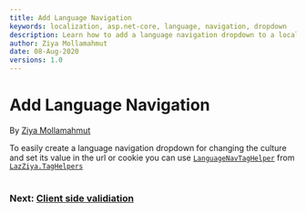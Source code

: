 ```yaml
---
title: Add Language Navigation
keywords: localization, asp.net-core, language, navigation, dropdown
description: Learn how to add a language navigation dropdown to a localized Asp.Net Core web app.
author: Ziya Mollamahmut
date: 08-Aug-2020
versions: 1.0
---
```


# Add Language Navigation

By [Ziya Mollamahmut](https://github.com/LazZiya)

To easily create a language navigation dropdown for changing the culture and set its value in the url or cookie you can use [`LanguageNavTagHelper`][1] from [`LazZiya.TagHelpers`][2]


#
### Next: [Client side validiation][3]
#


[1]:../../LazZiya.TagHelpers/v5.0/LanguageNav-TagHelper-Setup.md
[2]:https://github.com/LazZiya/TagHelpers
[3]:client-side-validation.md